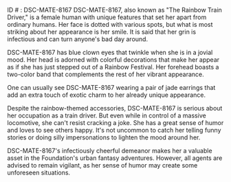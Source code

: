 ID # : DSC-MATE-8167
DSC-MATE-8167, also known as "The Rainbow Train Driver," is a female human with unique features that set her apart from ordinary humans. Her face is dotted with various spots, but what is most striking about her appearance is her smile. It is said that her grin is infectious and can turn anyone's bad day around.

DSC-MATE-8167 has blue clown eyes that twinkle when she is in a jovial mood. Her head is adorned with colorful decorations that make her appear as if she has just stepped out of a Rainbow Festival. Her forehead boasts a two-color band that complements the rest of her vibrant appearance.

One can usually see DSC-MATE-8167 wearing a pair of jade earrings that add an extra touch of exotic charm to her already unique appearance.

Despite the rainbow-themed accessories, DSC-MATE-8167 is serious about her occupation as a train driver. But even while in control of a massive locomotive, she can't resist cracking a joke. She has a great sense of humor and loves to see others happy. It's not uncommon to catch her telling funny stories or doing silly impersonations to lighten the mood around her.

DSC-MATE-8167's infectiously cheerful demeanor makes her a valuable asset in the Foundation's urban fantasy adventures. However, all agents are advised to remain vigilant, as her sense of humor may create some unforeseen situations.